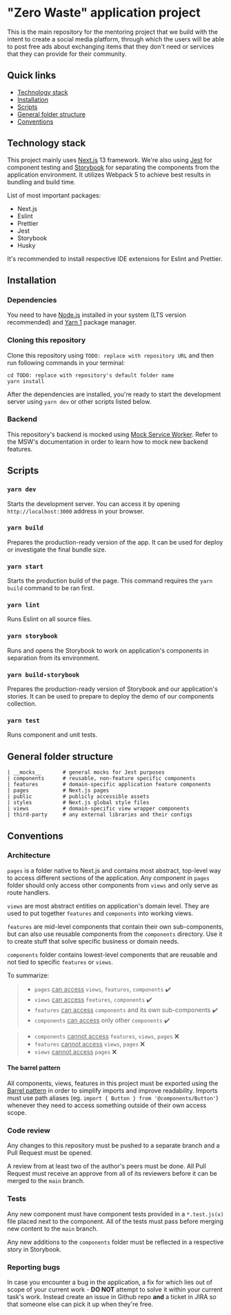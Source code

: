# "Zero Waste" application project

This is the main repository for the mentoring project that we build with the intent to create a social media platform, through which the users will be able to post free ads about exchanging items that they don't need or services that they can provide for their community.

## Quick links

- [Technology stack](#technology-stack)
- [Installation](#installation)
- [Scripts](#scripts)
- [General folder structure](#general-folder-structure)
- [Conventions](#conventions)

## Technology stack

This project mainly uses [Next.js](https://nextjs.org/) 13 framework. We're also using [Jest](https://jestjs.io) for component testing and [Storybook](https://storybook.js.org) for separating the components from the application environment. It utilizes Webpack 5 to achieve best results in bundling and build time.

List of most important packages:

- Next.js
- Eslint
- Prettier
- Jest
- Storybook
- Husky

It's recommended to install respective IDE extensions for Eslint and Prettier.

## Installation

### Dependencies

You need to have [Node.js](https://nodejs.org/en/) installed in your system (LTS version recommended) and [Yarn 1](https://classic.yarnpkg.com/en/docs/install) package manager.

### Cloning this repository

Clone this repository using `TODO: replace with repository URL` and then run following commands in your terminal:

```
cd TODO: replace with repository's default folder name
yarn install
```

After the dependencies are installed, you're ready to start the development server using `yarn dev` or other scripts listed below.

### Backend

This repository's backend is mocked using [Mock Service Worker](https://msw.io/). Refer to the MSW's documentation in order to learn how to mock new backend features.

## Scripts

### `yarn dev`

Starts the development server. You can access it by opening `http://localhost:3000` address in your browser.

### `yarn build`

Prepares the production-ready version of the app. It can be used for deploy or investigate the final bundle size.

### `yarn start`

Starts the production build of the page. This command requires the `yarn build` command to be ran first.

### `yarn lint`

Runs Eslint on all source files.

### `yarn storybook`

Runs and opens the Storybook to work on application's components in separation from its environment.

### `yarn build-storybook`

Prepares the production-ready version of Storybook and our application's stories. It can be used to prepare to deploy the demo of our components collection.

### `yarn test`

Runs component and unit tests.

## General folder structure

```
| __mocks__       # general mocks for Jest purposes
| components      # reusable, non-feature specific components
| features        # domain-specific application feature components
| pages           # Next.js pages
| public          # publicly accessible assets
| styles          # Next.js global style files
| views           # domain-specific view wrapper components
| third-party     # any external libraries and their configs
```

## Conventions

### Architecture

`pages` is a folder native to Next.js and contains most abstract, top-level way to access different sections of the application. Any component in `pages` folder should only access other components from `views` and only serve as route handlers.

`views` are most abstract entities on application's domain level. They are used to put together `features` and `components` into working views.

`features` are mid-level components that contain their own sub-components, but can also use reusable components from the `components` directory. Use it to create stuff that solve specific business or domain needs.

`components` folder contains lowest-level components that are reusable and not tied to specific `features` or `views`.

To summarize:

> - `pages` <u>can access</u> `views`, `features`, `components` ✔️
> - `views` <u>can access</u> `features`, `components` ✔️
> - `features` <u>can access</u> `components` and its own sub-components ✔️
> - `components` <u>can access</u> only other `components` ✔️

> - `components` <u>cannot access</u> `features`, `views`, `pages` ❌
> - `features` <u>cannot access</u> `views`, `pages` ❌
> - `views` <u>cannot access</u> `pages` ❌

#### The barrel pattern

All components, views, features in this project must be exported using the [Barrel pattern](https://basarat.gitbook.io/typescript/main-1/barrel) in order to simplify imports and improve readability. Imports must use path aliases (eg. `import { Button } from '@components/Button'`) whenever they need to access something outside of their own access scope.

### Code review

Any changes to this repository must be pushed to a separate branch and a Pull Request must be opened.

A review from at least two of the author's peers must be done. All Pull Request must receive an approve from all of its reviewers before it can be merged to the `main` branch.

### Tests

Any new component must have component tests provided in a `*.test.js(x)` file placed next to the component. All of the tests must pass before merging new content to the `main` branch.

Any new additions to the `components` folder must be reflected in a respective story in Storybook.

### Reporting bugs

In case you encounter a bug in the application, a fix for which lies out of scope of your current work - **DO NOT** attempt to solve it within your current task's work. Instead create an issue in Github repo **and** a ticket in JIRA so that someone else can pick it up when they're free.
